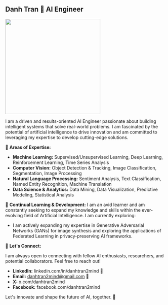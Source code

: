 ## Danh Tran 🚀  **AI Engineer** 
<img src="https://avatars.githubusercontent.com/u/179741572" height="300">

I am a driven and results-oriented AI Engineer passionate about building intelligent systems that solve real-world problems.  I am fascinated by the potential of artificial intelligence to drive innovation and am committed to leveraging my expertise to develop cutting-edge solutions. 

🧠 **Areas of Expertise:**

* **Machine Learning:** Supervised/Unsupervised Learning, Deep Learning, Reinforcement Learning, Time Series Analysis
* **Computer Vision:** Object Detection & Tracking, Image Classification, Segmentation, Image Processing 
* **Natural Language Processing:** Sentiment Analysis, Text Classification, Named Entity Recognition, Machine Translation 
* **Data Science & Analytics:** Data Mining, Data Visualization, Predictive Modeling, Statistical Analysis
<!--
🚀 **Technical Proficiency:**

* **Programming Languages:** Python (Expert), [Other Relevant Languages]
* **Machine Learning Libraries:** TensorFlow, PyTorch, scikit-learn, pandas, NumPy 
* **Deep Learning Frameworks:** Keras, [Other Relevant Frameworks]
* **Cloud Computing:**  [Experience with AWS, GCP, Azure - if applicable]
* **Tools & Technologies:**  Git, Docker, SQL, [Other Relevant Tools]

**Project Portfolio:**

This GitHub repository showcases a selection of my personal projects and contributions to open-source initiatives:
- Lincense Plate Detection
- Football Detection
- Face2Sketch or selfie2Anime
- Voice Cloning Detection
* **[Project Name 1]:** [Brief 1-sentence description and link to project repository]
* **[Project Name 2]:** [Brief 1-sentence description and link to project repository]
* **[Project Name 3]:** [Brief 1-sentence description and link to project repository]

 *(More details about each project can be found within their respective repositories.)*
-->
🌱 **Continual Learning & Development:** I am an avid learner and am constantly seeking to expand my knowledge and skills within the ever-evolving field of Artificial Intelligence.  I am currently exploring: 

*  I am actively expanding my expertise in Generative Adversarial Networks (GANs) for image synthesis and exploring the applications of Federated Learning in privacy-preserving AI frameworks.

🤝 **Let's Connect:**

I am always open to connecting with fellow AI enthusiasts, researchers, and potential collaborators. Feel free to reach out!

* **LinkedIn:** linkedin.com/in/danhtran2mind 🔗
* **Email:** danhtran2mind@gmail.com 📧
* **X:** x.com/danhtran2mind
* **Facebook:** facebook.com/danhtran2mind
<!--
* **Blog:** https://danhtran2mind.github.io
* **Discord:** 
* **Zalo:** 
* **Telegram:** 
-->
Let's innovate and shape the future of AI, together. 🚀 

